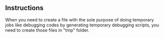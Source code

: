 ## Instructions

When you need to create a file with the sole purpose of doing temporary jobs like debugging codes by generating temporary debugging scripts, you need to create those files in "tmp" folder.